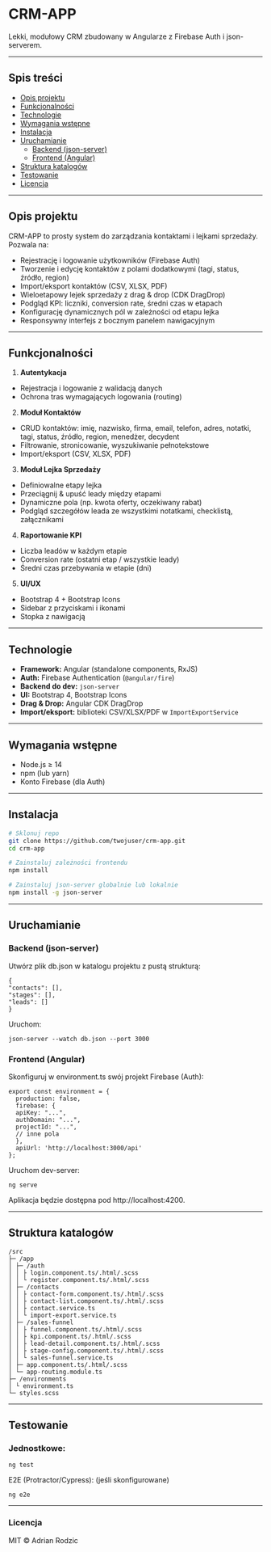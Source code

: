 # CRM-APP

Lekki, modułowy CRM zbudowany w Angularze z Firebase Auth i json-serverem.

---

## Spis treści

- [Opis projektu](#opis-projektu)
- [Funkcjonalności](#funkcjonalności)
- [Technologie](#technologie)
- [Wymagania wstępne](#wymagania-wstępne)
- [Instalacja](#instalacja)
- [Uruchamianie](#uruchamianie)
  - [Backend (json-server)](#backend-json-server)
  - [Frontend (Angular)](#frontend-angular)
- [Struktura katalogów](#struktura-katalogów)
- [Testowanie](#testowanie)
- [Licencja](#licencja)

---

## Opis projektu

CRM-APP to prosty system do zarządzania kontaktami i lejkami sprzedaży.  
Pozwala na:

- Rejestrację i logowanie użytkowników (Firebase Auth)
- Tworzenie i edycję kontaktów z polami dodatkowymi (tagi, status, źródło, region)
- Import/eksport kontaktów (CSV, XLSX, PDF)
- Wieloetapowy lejek sprzedaży z drag & drop (CDK DragDrop)
- Podgląd KPI: liczniki, conversion rate, średni czas w etapach
- Konfigurację dynamicznych pól w zależności od etapu lejka
- Responsywny interfejs z bocznym panelem nawigacyjnym

---

## Funkcjonalności

1. **Autentykacja**

- Rejestracja i logowanie z walidacją danych
- Ochrona tras wymagających logowania (routing)

2. **Moduł Kontaktów**

- CRUD kontaktów: imię, nazwisko, firma, email, telefon, adres, notatki, tagi, status, źródło, region, menedżer, decydent
- Filtrowanie, stronicowanie, wyszukiwanie pełnotekstowe
- Import/eksport (CSV, XLSX, PDF)

3. **Moduł Lejka Sprzedaży**

- Definiowalne etapy lejka
- Przeciągnij & upuść leady między etapami
- Dynamiczne pola (np. kwota oferty, oczekiwany rabat)
- Podgląd szczegółów leada ze wszystkimi notatkami, checklistą, załącznikami

4. **Raportowanie KPI**

- Liczba leadów w każdym etapie
- Conversion rate (ostatni etap / wszystkie leady)
- Średni czas przebywania w etapie (dni)

5. **UI/UX**

- Bootstrap 4 + Bootstrap Icons
- Sidebar z przyciskami i ikonami
- Stopka z nawigacją

---

## Technologie

- **Framework:** Angular (standalone components, RxJS)
- **Auth:** Firebase Authentication (`@angular/fire`)
- **Backend do dev:** `json-server`
- **UI:** Bootstrap 4, Bootstrap Icons
- **Drag & Drop:** Angular CDK DragDrop
- **Import/eksport:** biblioteki CSV/XLSX/PDF w `ImportExportService`

---

## Wymagania wstępne

- Node.js ≥ 14
- npm (lub yarn)
- Konto Firebase (dla Auth)

---

## Instalacja

```bash
# Sklonuj repo
git clone https://github.com/twojuser/crm-app.git
cd crm-app

# Zainstaluj zależności frontendu
npm install

# Zainstaluj json-server globalnie lub lokalnie
npm install -g json-server
```

---

## Uruchamianie

### Backend (json-server)

Utwórz plik db.json w katalogu projektu z pustą strukturą:

```
{
"contacts": [],
"stages": [],
"leads": []
}
```

Uruchom:

```
json-server --watch db.json --port 3000
```

### Frontend (Angular)

Skonfiguruj w environment.ts swój projekt Firebase (Auth):

```
export const environment = {
  production: false,
  firebase: {
  apiKey: "...",
  authDomain: "...",
  projectId: "...",
  // inne pola
  },
  apiUrl: 'http://localhost:3000/api'
};
```

Uruchom dev-server:

```
ng serve
```

Aplikacja będzie dostępna pod http://localhost:4200.

---

## Struktura katalogów

```
/src
├─ /app
│ ├─ /auth
│ │ ├ login.component.ts/.html/.scss
│ │ └ register.component.ts/.html/.scss
│ ├─ /contacts
│ │ ├ contact-form.component.ts/.html/.scss
│ │ ├ contact-list.component.ts/.html/.scss
│ │ ├ contact.service.ts
│ │ └ import-export.service.ts
│ ├─ /sales-funnel
│ │ ├ funnel.component.ts/.html/.scss
│ │ ├ kpi.component.ts/.html/.scss
│ │ ├ lead-detail.component.ts/.html/.scss
│ │ ├ stage-config.component.ts/.html/.scss
│ │ └ sales-funnel.service.ts
│ ├─ app.component.ts/.html/.scss
│ └─ app-routing.module.ts
├─ /environments
│ └ environment.ts
└─ styles.scss
```

---

## Testowanie

### Jednostkowe:

```
ng test
```

E2E (Protractor/Cypress): (jeśli skonfigurowane)

```
ng e2e
```

---

### Licencja

MIT © Adrian Rodzic
